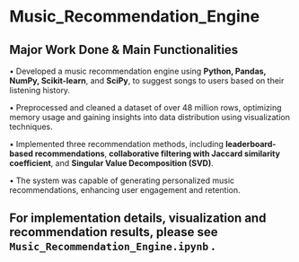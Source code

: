 # Music_Recommendation_Engine

## Major Work Done & Main Functionalities
• Developed a music recommendation engine using **Python, Pandas, NumPy, Scikit-learn**, and **SciPy**, to suggest songs to users based on their listening history.

• Preprocessed and cleaned a dataset of over 48 million rows, optimizing memory usage and gaining insights into data distribution using visualization techniques.

• Implemented three recommendation methods, including **leaderboard-based recommendations**, **collaborative filtering with Jaccard similarity coefficient**, and **Singular Value Decomposition (SVD)**. 

• The system was capable of generating personalized music recommendations, enhancing user engagement and retention.

## For implementation details, visualization and recommendation results, please see `Music_Recommendation_Engine.ipynb` .
